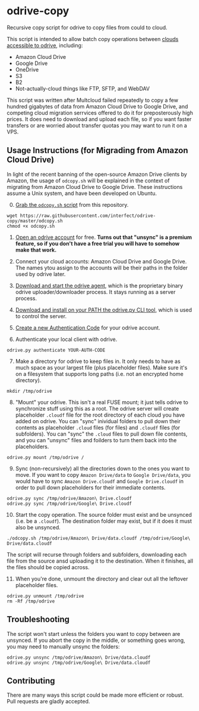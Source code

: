 # odrive-copy
Recursive copy script for odrive to copy files from could to cloud.

This script is intended to allow batch copy operations between [clouds accessible to odrive](https://www.odrive.com/links?catid=all), including:

* Amazon Cloud Drive
* Google Drive
* OneDrive
* S3
* B2
* Not-actually-cloud things like FTP, SFTP, and WebDAV

This script was written after Multcloud failed repeatedly to copy a few hundred gigabytes of data from Amazon Cloud Drive to Google Drive, and competing cloud migration serrvices offered to do it for preposterously high prices. It does need to download and upload each file, so if you want faster transfers or are worried about transfer quotas you may want to run it on a VPS.

## Usage Instructions (for Migrading from Amazon Cloud Drive)

In light of the recent banning of the open-source Amazon Drive clients by Amazon, the usage of `odcopy.sh` will be explained in the context of migrating from Amazon Cloud Drive to Google Drive. These instructions assume a Unix system, and have been developed on Ubuntu.

0. [Grab the `odcopy.sh` script](https://raw.githubusercontent.com/interfect/odrive-copy/master/odcopy.sh) from this repository.

```
wget https://raw.githubusercontent.com/interfect/odrive-copy/master/odcopy.sh
chmod +x odcopy.sh
```

1. [Open an odrive account](https://www.odrive.com/login/start?redirectUrl=/login/websuccess) for free. **Turns out that "unsync" is a premium feature, so if you don't have a free trial you will have to somehow make that work.**

2. Connect your cloud accounts: Amazon Cloud Drive and Google Drive. The names ytou assign to the accounts will be their paths in the folder used by odrive later.

3. [Download and start the odrive agent](https://docs.odrive.com/docs/odrive-sync-agent#section--download-sync-agent-), which is the proprietary binary odrive uploader/downloader process. It stays running as a server process.

4. [Download and install on your PATH the odrive.py CLI tool](https://docs.odrive.com/docs/odrive-cli#section--download-cli-), which is used to control the server.

5. [Create a new Authentication Code](https://www.odrive.com/account/authcodes) for your odrive account.

6. Authenticate your local client with odrive.

```
odrive.py authenticate YOUR-AUTH-CODE
```

7. Make a directory for odrive to keep files in. It only needs to have as much space as your largest file (plus placeholder files). Make sure it's on a filesystem that supports long paths (i.e. not an encrypted home directory).

```
mkdir /tmp/odrive
```

8. "Mount" your odrive. This isn't a real FUSE mount; it just tells odrive to synchronize stuff using this as a root. The odrive server will create placeholder `.cloudf` file for the root directory of each cloud you have added on odrive. You can "sync" inividual folders to pull down their contents as placeholder `.cloud` files (for files) and `.cloudf` files (for subfolders). You can "sync" the `.cloud` files to pull down file contents, and you can "unsync" files and foilders to turn them back into the placeholders.

```
odrive.py mount /tmp/odrive /
```

9. Sync (non-recursively) all the directories down to the ones you want to move. If you want to copy `Amazon Drive/data` to `Google Drive/data`, you would have to sync `Amazon Drive.cloudf` and `Google Drive.cloudf` in order to pull down placeholders for their immediate contents.

```
odrive.py sync /tmp/odrive/Amazon\ Drive.cloudf
odrive.py sync /tmp/odrive/Google\ Drive.cloudf
```

10. Start the copy operation. The source folder must exist and be unsynced (i.e. be a `.cloudf`). The destination folder may exist, but if it does it must also be unsynced.

```
./odcopy.sh /tmp/odrive/Amazon\ Drive/data.cloudf /tmp/odrive/Google\ Drive/data.cloudf
```

The script will recurse through folders and subfolders, downloading each file from the source ansd uploading it to the destination. When it finishes, all the files should be copied across.

11. When you're done, unmount the directory and clear out all the leftover placeholder files.

```
odrive.py unmount /tmp/odrive
rm -Rf /tmp/odrive
```

## Troubleshooting

The script won't start unless the folders you want to copy between are unsynced. If you abort the copy in the middle, or something goes wrong, you may need to manually unsync the folders:

```
odrive.py unsync /tmp/odrive/Amazon\ Drive/data.cloudf
odrive.py unsync /tmp/odrive/Google\ Drive/data.cloudf
```

## Contributing

There are many ways this script could be made more efficient or robust. Pull requests are gladly accepted.
